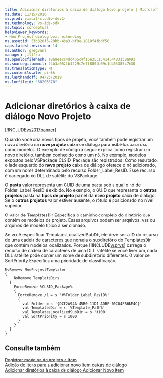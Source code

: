 ```yaml
---
title: Adicionar diretórios à caixa de diálogo Novo projeto | Microsoft Docs
ms.date: 11/15/2016
ms.prod: visual-studio-dev14
ms.technology: vs-ide-sdk
ms.topic: conceptual
helpviewer_keywords:
- New Project dialog box, extending
ms.assetid: 53b328f5-20bb-49a3-bf9e-1818f4fbdf50
caps.latest.revision: 14
ms.author: gregvanl
manager: jillfra
ms.openlocfilehash: a8a9eeca4dc455c4f16e3551541454483138a993
ms.sourcegitcommit: 94b3a052fb1229c7e7f8804b09c1d403385c7630
ms.translationtype: MT
ms.contentlocale: pt-BR
ms.lasthandoff: 04/23/2019
ms.locfileid: "68203870"
---
```

# <a name="adding-directories-to-the-new-project-dialog-box"></a>Adicionar diretórios à caixa de diálogo Novo Projeto
[!INCLUDE[vs2017banner](../../includes/vs2017banner.md)]

Quando você cria novos tipos de projeto, você também pode registrar um novo diretório na **novo projeto** caixa de diálogo para exibi-los para uso como modelos. O exemplo de código a seguir explica como registrar um novo diretório, também conhecido como um nó. No exemplo, modelos expostos pelo VSPackage CLSID_Package são registrados. Como resultado, o lado esquerdo do **novo projeto** caixa de diálogo oferece o nó adicionado, com um nome determinado pelo recurso Folder_Label_ResID. Esse recurso é carregado do DLL de satélite do VSPackage.  
  
 O **pasta** valor representa um GUID de uma pasta sob a qual o nó de Folder_Label_ResID é exibido. No exemplo, o GUID que representa o **outros projetos** pasta na **tipos de projeto** painel da **novo projeto** caixa de diálogo. Se o **outros projetos** valor estiver ausente, o rótulo é posicionado no nível superior.  
  
 O valor de TemplatesDir Especifica o caminho completo do diretório que contém os modelos de projeto. Esses arquivos podem ser arquivos. vsz ou arquivos de modelo típico a ser clonado.  
  
 Se você especificar TemplatesLocalizedSubDir, ele deve ser a ID do recurso de uma cadeia de caracteres que nomeia o subdiretório do TemplatesDir que contém modelos localizados. Porque [!INCLUDE[vsprvs](../../includes/vsprvs-md.md)] carrega o recurso de cadeia de caracteres de uma DLL satélite se você tiver um, cada DLL satélite pode conter um nome de subdiretório diferentes. O valor de SortPriority Especifica uma prioridade de classificação.  
  
```  
NoRemove NewProjectTemplates  
{  
    NoRemove TemplateDirs  
  {  
    ForceRemove %CLSID_Package%  
    {  
      ForceRemove /1 = s '#%Folder_Label_ResID%'  
      {  
        val Folder = s '{DCF2A94A-45B0-11D1-ADBF-00C04FB6BE4C}'  
        val TemplatesDir = s '%Template_Path%'  
        val TemplatesLocalizedSubDir = s '#100'  
        val SortPriority = d 1000  
      }  
    }  
  }  
}  
```  
  
## <a name="see-also"></a>Consulte também  
 [Registrar modelos de projeto e Item](../../extensibility/internals/registering-project-and-item-templates.md)   
 [Adição de itens para a adicionar novo Item caixas de diálogo](../../extensibility/internals/adding-items-to-the-add-new-item-dialog-boxes.md)   
 [Adicionar diretórios à caixa de diálogo Adicionar Novo Item](../../extensibility/internals/adding-directories-to-the-add-new-item-dialog-box.md)
